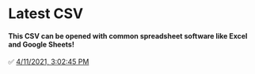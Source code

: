 # Latest CSV
#### This CSV can be opened with common spreadsheet software like Excel and Google Sheets!
✅ [4/11/2021, 3:02:45 PM](https://storage.googleapis.com/ptdp-staging.appspot.com/exports/company_facilities_1618167763025.csv)